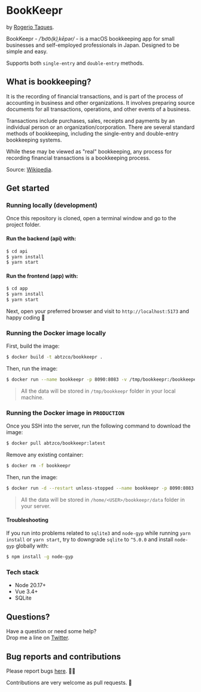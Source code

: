 # BookKeepr

by [Rogerio Taques](https://x.com/rogeriotaques).

BookKeepr - _/ˈbo͝o(k)ˌkēpər/_ - is a macOS bookkeeping app for small businesses and self-employed professionals in Japan. Designed to be simple and easy.

Supports both `single-entry` and `double-entry` methods.

## What is bookkeeping?

It is the recording of financial transactions, and is part of the process of accounting in business and other organizations. It involves preparing source documents for all transactions, operations, and other events of a business.

Transactions include purchases, sales, receipts and payments by an individual person or an organization/corporation. There are several standard methods of bookkeeping, including the single-entry and double-entry bookkeeping systems.

While these may be viewed as "real" bookkeeping, any process for recording financial transactions is a bookkeeping process.

Source: [Wikipedia](https://en.wikipedia.org/wiki/Bookkeeping).

## Get started

### Running locally (development)

Once this repository is cloned, open a terminal window and go to the project folder.

#### Run the backend (api) with:

```sh
$ cd api
$ yarn install
$ yarn start
```

#### Run the frontend (app) with:

```sh
$ cd app
$ yarn install
$ yarn start
```

Next, open your preferred browser and visit to `http://localhost:5173` and happy coding 🤘

### Running the Docker image locally

First, build the image:

```sh
$ docker build -t abtzco/bookkeepr .
```

Then, run the image:

```sh
$ docker run --name bookkeepr -p 8090:8083 -v /tmp/bookkeepr:/bookkeeper/api/data abtzco/bookkeepr:latest
```

> All the data will be stored in `/tmp/bookkeepr` folder in your local machine.

### Running the Docker image in `PRODUCTION `

Once you SSH into the server, run the following command to download the image:

```sh
$ docker pull abtzco/bookkeepr:latest
```

Remove any existing container:

```sh
$ docker rm -f bookkeepr
```

Then, run the image:

```sh
$ docker run -d --restart unless-stopped --name bookkeepr -p 8090:8083 -v /home/<USER>/bookkeepr/data:/bookkeeper/api/data abtzco/bookkeepr:latest
```

> All the data will be stored in `/home/<USER>/bookkeepr/data` folder in your server.

#### Troubleshooting

If you run into problems related to `sqlite3` and `node-gyp` while running `yarn install` or `yarn start`, try to downgrade `sqlite` to `^5.0.0` and install `node-gyp` globally with:

```sh
$ npm install -g node-gyp
```

### Tech stack

- Node 20.17+
- Vue 3.4+
- SQLite

## Questions?

Have a question or need some help? <br>
Drop me a line on [Twitter](https://twitter.com/rogeriotaques).

## Bug reports and contributions

Please report bugs [here](https://github.com/rogeriotaques/bookkeepr/issues). 🙇‍♂️

Contributions are very welcome as pull requests. 🙏
